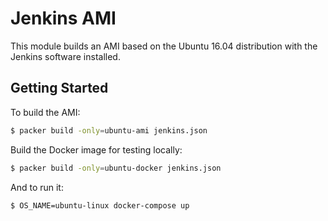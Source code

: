 # Jenkins AMI

This module builds an AMI based on the Ubuntu 16.04 distribution with the
Jenkins software installed.

## Getting Started

To build the AMI:

```bash
$ packer build -only=ubuntu-ami jenkins.json
```

Build the Docker image for testing locally:

```bash
$ packer build -only=ubuntu-docker jenkins.json
```

And to run it:

```bash
$ OS_NAME=ubuntu-linux docker-compose up
```
